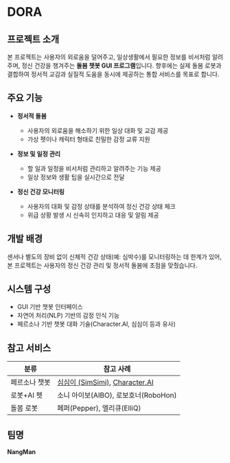 # DORA

## 프로젝트 소개
본 프로젝트는 사용자의 외로움을 덜어주고, 일상생활에서 필요한 정보를 비서처럼 알려주며, 정신 건강을 챙겨주는 **돌봄 챗봇 GUI 프로그램**입니다. 향후에는 실제 돌봄 로봇과 결합하여 정서적 교감과 실질적 도움을 동시에 제공하는 통합 서비스를 목표로 합니다.

## 주요 기능
- **정서적 돌봄**
  - 사용자의 외로움을 해소하기 위한 일상 대화 및 교감 제공
  - 가상 펫이나 캐릭터 형태로 친밀한 감정 교류 지원
  
- **정보 및 일정 관리**
  - 할 일과 일정을 비서처럼 관리하고 알려주는 기능 제공
  - 일상 정보와 생활 팁을 실시간으로 전달

- **정신 건강 모니터링**
  - 사용자의 대화 및 감정 상태를 분석하여 정신 건강 상태 체크
  - 위급 상황 발생 시 신속히 인지하고 대응 및 알림 제공

## 개발 배경
센서나 별도의 장비 없이 신체적 건강 상태(예: 심박수)를 모니터링하는 데 한계가 있어, 본 프로젝트는 사용자의 정신 건강 관리 및 정서적 돌봄에 초점을 맞췄습니다. 

## 시스템 구성
- GUI 기반 챗봇 인터페이스
- 자연어 처리(NLP) 기반의 감정 인식 기능
- 페르소나 기반 챗봇 대화 기술(Character.AI, 심심이 등과 유사)

## 참고 서비스
| 분류 | 참고 사례 |
|------|-----------|
| 페르소나 챗봇 | [심심이 (SimSimi)](https://simsimi.com), [Character.AI](https://beta.character.ai/) |
| 로봇+AI 펫 | 소니 아이보(AIBO), 로보호너(RoboHon) |
| 돌봄 로봇 | 페퍼(Pepper), 엘리큐(ElliQ) |

## 팀명
**NangMan**



